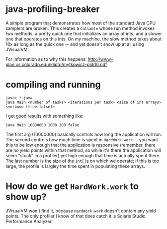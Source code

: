 java-profiling-breaker
======================

A simple program that demonstrates how most of the standard Java CPU samplers are broken. This creates a `Callable` whose run method invokes two methods: a pretty quick one that initializes an array of ints, and a slower one that operates on this ints. On my machine, the slow method takes about 10x as long as the quick one -- and yet doesn't show up at all using JVisualVM.

For information as to why this happens: http://www-plan.cs.colorado.edu/klipto/mytkowicz-pldi10.pdf

compiling and running
=====================

    javac *.java
    java Main <number of tasks> <iterations per task> <size of int arrays> <verbose (true|false)>

I get good results with something like:

    java Main 10000000 1000 100 false

The first arg (10000000) basically controls how long the application will run. The second controls how much time is spent in `HardWork.work` -- you want this to be low enough that the application is responsive (remember, there are no yield points within that method, so while it's there the application will seem "stuck" in a profiler) yet high enough that time is actually spent there. The last number is the size of the `int[]`s on which we operate; if this is too large, the profile is largley the time spent in populating these arrays.

How do we get `HardWork.work` to show up?
=======================================

JVisualVM won't find it, because `HardWork.work` doesn't contain any yield points. The only profiler I know of that does catch it is Solaris Studio Performance Analyzer.
